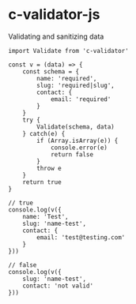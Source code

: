 # c-validator-js
Validating and sanitizing data

    import Validate from 'c-validator'
    
    const v = (data) => {
        const schema = {
            name: 'required',
            slug: 'required|slug',
            contact: {
                email: 'required'
            }
        }
        try {
            Validate(schema, data)
        } catch(e) {
            if (Array.isArray(e)) {
                console.error(e)
                return false
            }
            throw e
        }
        return true
    }
    
    // true
    console.log(v({
        name: 'Test',
        slug: 'name-test',
        contact: {
            email: 'test@testing.com'
        }
    }))
    
    // false
    console.log(v({
        slug: 'name-test',
        contact: 'not valid'
    }))
